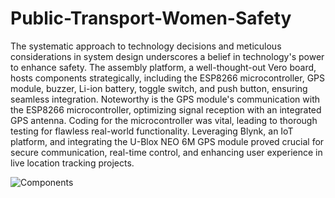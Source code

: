 # Public-Transport-Women-Safety

The systematic approach to technology decisions and meticulous considerations in system design underscores a belief in technology's power to enhance safety. The assembly platform, a well-thought-out Vero board, hosts components strategically, including the ESP8266 microcontroller, GPS module, buzzer, Li-ion battery, toggle switch, and push button, ensuring seamless integration. Noteworthy is the GPS module's communication with the ESP8266 microcontroller, optimizing signal reception with an integrated GPS antenna. Coding for the microcontroller was vital, leading to thorough testing for flawless real-world functionality. Leveraging Blynk, an IoT platform, and integrating the U-Blox NEO 6M GPS module proved crucial for secure communication, real-time control, and enhancing user experience in live location tracking projects.


![Components](https://github.com/ariful-sagor/Public-Transport-Women-Safety/assets/64542978/3037d490-03ea-428b-9e45-55c98d5250ce)

